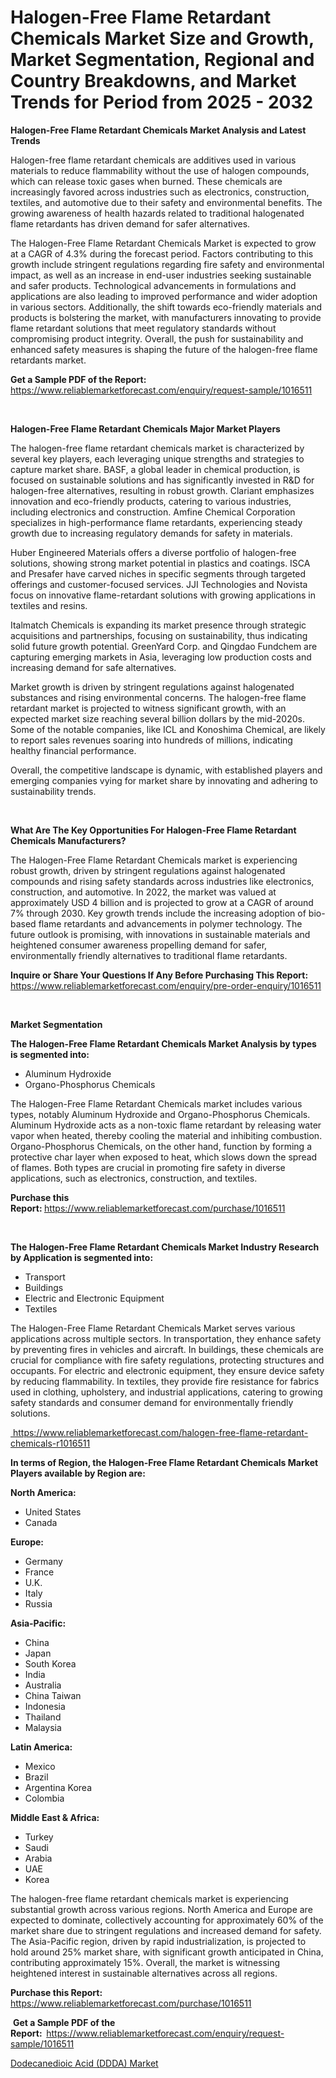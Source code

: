<p><h1>Halogen-Free Flame Retardant Chemicals Market Size and Growth, Market Segmentation, Regional and Country Breakdowns, and Market Trends for Period from 2025 -  2032</h1></p><p><strong>Halogen-Free Flame Retardant Chemicals Market Analysis and Latest Trends</strong></p>
<p><p>Halogen-free flame retardant chemicals are additives used in various materials to reduce flammability without the use of halogen compounds, which can release toxic gases when burned. These chemicals are increasingly favored across industries such as electronics, construction, textiles, and automotive due to their safety and environmental benefits. The growing awareness of health hazards related to traditional halogenated flame retardants has driven demand for safer alternatives.</p><p>The Halogen-Free Flame Retardant Chemicals Market is expected to grow at a CAGR of 4.3% during the forecast period. Factors contributing to this growth include stringent regulations regarding fire safety and environmental impact, as well as an increase in end-user industries seeking sustainable and safer products. Technological advancements in formulations and applications are also leading to improved performance and wider adoption in various sectors. Additionally, the shift towards eco-friendly materials and products is bolstering the market, with manufacturers innovating to provide flame retardant solutions that meet regulatory standards without compromising product integrity. Overall, the push for sustainability and enhanced safety measures is shaping the future of the halogen-free flame retardants market.</p></p>
<p><strong>Get a Sample PDF of the Report:&nbsp;</strong> <a href="https://www.reliablemarketforecast.com/enquiry/request-sample/1016511?utm_campaign=1720&utm_medium=2&utm_source=Github&utm_content=ia&utm_term=21032025&utm_id=halogen-free-flame-retardant-chemicals">https://www.reliablemarketforecast.com/enquiry/request-sample/1016511</a></p>
<p>&nbsp;</p>
<p><strong>Halogen-Free Flame Retardant Chemicals Major Market Players</strong></p>
<p><p>The halogen-free flame retardant chemicals market is characterized by several key players, each leveraging unique strengths and strategies to capture market share. BASF, a global leader in chemical production, is focused on sustainable solutions and has significantly invested in R&D for halogen-free alternatives, resulting in robust growth. Clariant emphasizes innovation and eco-friendly products, catering to various industries, including electronics and construction. Amfine Chemical Corporation specializes in high-performance flame retardants, experiencing steady growth due to increasing regulatory demands for safety in materials.</p><p>Huber Engineered Materials offers a diverse portfolio of halogen-free solutions, showing strong market potential in plastics and coatings. ISCA and Presafer have carved niches in specific segments through targeted offerings and customer-focused services. JJI Technologies and Novista focus on innovative flame-retardant solutions with growing applications in textiles and resins.</p><p>Italmatch Chemicals is expanding its market presence through strategic acquisitions and partnerships, focusing on sustainability, thus indicating solid future growth potential. GreenYard Corp. and Qingdao Fundchem are capturing emerging markets in Asia, leveraging low production costs and increasing demand for safe alternatives. </p><p>Market growth is driven by stringent regulations against halogenated substances and rising environmental concerns. The halogen-free flame retardant market is projected to witness significant growth, with an expected market size reaching several billion dollars by the mid-2020s. Some of the notable companies, like ICL and Konoshima Chemical, are likely to report sales revenues soaring into hundreds of millions, indicating healthy financial performance.</p><p>Overall, the competitive landscape is dynamic, with established players and emerging companies vying for market share by innovating and adhering to sustainability trends.</p></p>
<p>&nbsp;</p>
<p><strong>What Are The Key Opportunities For Halogen-Free Flame Retardant Chemicals Manufacturers?</strong></p>
<p><p>The Halogen-Free Flame Retardant Chemicals market is experiencing robust growth, driven by stringent regulations against halogenated compounds and rising safety standards across industries like electronics, construction, and automotive. In 2022, the market was valued at approximately USD 4 billion and is projected to grow at a CAGR of around 7% through 2030. Key growth trends include the increasing adoption of bio-based flame retardants and advancements in polymer technology. The future outlook is promising, with innovations in sustainable materials and heightened consumer awareness propelling demand for safer, environmentally friendly alternatives to traditional flame retardants.</p></p>
<p><strong>Inquire or Share Your Questions If Any Before Purchasing This Report:</strong> <a href="https://www.reliablemarketforecast.com/enquiry/pre-order-enquiry/1016511?utm_campaign=1720&utm_medium=2&utm_source=Github&utm_content=ia&utm_term=21032025&utm_id=halogen-free-flame-retardant-chemicals">https://www.reliablemarketforecast.com/enquiry/pre-order-enquiry/1016511</a></p>
<p>&nbsp;</p>
<p><strong>Market Segmentation</strong></p>
<p><strong>The Halogen-Free Flame Retardant Chemicals Market Analysis by types is segmented into:</strong></p>
<p><ul><li>Aluminum Hydroxide</li><li>Organo-Phosphorus Chemicals</li></ul></p>
<p><p>The Halogen-Free Flame Retardant Chemicals market includes various types, notably Aluminum Hydroxide and Organo-Phosphorus Chemicals. Aluminum Hydroxide acts as a non-toxic flame retardant by releasing water vapor when heated, thereby cooling the material and inhibiting combustion. Organo-Phosphorus Chemicals, on the other hand, function by forming a protective char layer when exposed to heat, which slows down the spread of flames. Both types are crucial in promoting fire safety in diverse applications, such as electronics, construction, and textiles.</p></p>
<p><strong>Purchase this Report:&nbsp;</strong><a href="https://www.reliablemarketforecast.com/purchase/1016511?utm_campaign=1720&utm_medium=2&utm_source=Github&utm_content=ia&utm_term=21032025&utm_id=halogen-free-flame-retardant-chemicals">https://www.reliablemarketforecast.com/purchase/1016511</a></p>
<p>&nbsp;</p>
<p><strong>The Halogen-Free Flame Retardant Chemicals Market Industry Research by Application is segmented into:</strong></p>
<p><ul><li>Transport</li><li>Buildings</li><li>Electric and Electronic Equipment</li><li>Textiles</li></ul></p>
<p><p>The Halogen-Free Flame Retardant Chemicals Market serves various applications across multiple sectors. In transportation, they enhance safety by preventing fires in vehicles and aircraft. In buildings, these chemicals are crucial for compliance with fire safety regulations, protecting structures and occupants. For electric and electronic equipment, they ensure device safety by reducing flammability. In textiles, they provide fire resistance for fabrics used in clothing, upholstery, and industrial applications, catering to growing safety standards and consumer demand for environmentally friendly solutions.</p></p>
<p><a href="https://www.reliablemarketforecast.com/halogen-free-flame-retardant-chemicals-r1016511?utm_campaign=1720&utm_medium=2&utm_source=Github&utm_content=ia&utm_term=21032025&utm_id=halogen-free-flame-retardant-chemicals">&nbsp;https://www.reliablemarketforecast.com/halogen-free-flame-retardant-chemicals-r1016511</a></p>
<p><strong>In terms of Region, the Halogen-Free Flame Retardant Chemicals Market Players available by Region are:</strong></p>
<p>
    <p> <strong> North America: </strong>
        <ul>
            <li>United States</li>
            <li>Canada</li>
        </ul>
        </p> 
    <p> <strong> Europe: </strong>
        <ul>
            <li>Germany</li>
            <li>France</li>
            <li>U.K.</li>
            <li>Italy</li>
            <li>Russia</li>
        </ul>
        </p> 
    <p> <strong> Asia-Pacific: </strong>
        <ul>
            <li>China</li>
            <li>Japan</li>
            <li>South Korea</li>
            <li>India</li>
            <li>Australia</li>
            <li>China Taiwan</li>
            <li>Indonesia</li>
            <li>Thailand</li>
            <li>Malaysia</li>
        </ul>
        </p> 
    <p> <strong> Latin America: </strong>
        <ul>
            <li>Mexico</li>
            <li>Brazil</li>
            <li>Argentina Korea</li>
            <li>Colombia</li>
        </ul>
        </p> 
    <p> <strong> Middle East & Africa: </strong>
        <ul>
            <li>Turkey</li>
            <li>Saudi</li>
            <li>Arabia</li>
            <li>UAE</li>
            <li>Korea</li>
        </ul>
    </p>
    </p>
<p><p>The halogen-free flame retardant chemicals market is experiencing substantial growth across various regions. North America and Europe are expected to dominate, collectively accounting for approximately 60% of the market share due to stringent regulations and increased demand for safety. The Asia-Pacific region, driven by rapid industrialization, is projected to hold around 25% market share, with significant growth anticipated in China, contributing approximately 15%. Overall, the market is witnessing heightened interest in sustainable alternatives across all regions.</p></p>
<p><strong>Purchase this Report: </strong><a href="https://www.reliablemarketforecast.com/purchase/1016511?utm_campaign=1720&utm_medium=2&utm_source=Github&utm_content=ia&utm_term=21032025&utm_id=halogen-free-flame-retardant-chemicals">https://www.reliablemarketforecast.com/purchase/1016511</a></p>
<p>&nbsp;<strong>Get a Sample PDF of the Report:&nbsp;&nbsp;</strong><a href="https://www.reliablemarketforecast.com/enquiry/request-sample/1016511?utm_campaign=1720&utm_medium=2&utm_source=Github&utm_content=ia&utm_term=21032025&utm_id=halogen-free-flame-retardant-chemicals">https://www.reliablemarketforecast.com/enquiry/request-sample/1016511</a></p>
<p><strong></strong></p>
<p><p><a href="https://github.com/mookiesville/Market-Research-Report-List-1/blob/main/dodecanedioic-acid-ddda-market.md?utm_campaign=1720&utm_medium=2&utm_source=Github&utm_content=ia&utm_term=21032025&utm_id=halogen-free-flame-retardant-chemicals">Dodecanedioic Acid (DDDA) Market</a></p></p>